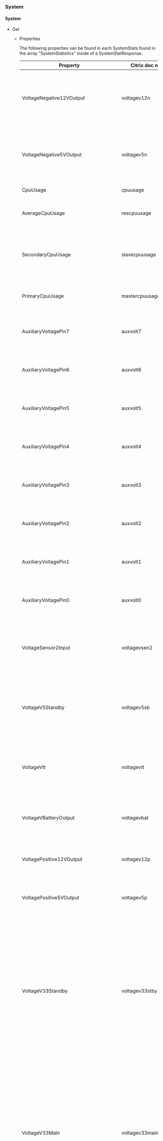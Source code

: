 ### System

#### System

+ Get
    * Properties  

        The following properties van be found in each SystemStats found in the array "SystemStatistics" inside of a SystemStatResponse.

        Property|Citrix doc name|DataType|Description
        ---|---|---|---
        VoltageNegative12VOutput|voltagev12n|double|Power supply -12V output. Acceptable range is -13.20 through -10.80 volts. 9800 and 9960 platforms display standard value of -12.0V.
        VoltageNegative5VOutput|voltagev5n|double|Power supply -5V output. Acceptable range is -5.50 through -4.50 volts. 9800 and 9960 platforms display standard value of -5.0V.
        CpuUsage|cpuusage|string|CPU utilization percentage.
        AverageCpuUsage|rescpuusage|string|Shows average CPU utilization percentage if more than 1 CPU is present.
        SecondaryCpuUsage|slavecpuusage|string|CPU 1 (currently the slave CPU) utilization, as percentage of capacity. Not applicable for a single-CPU system.
        PrimaryCpuUsage|mastercpuusage|string|CPU 0 (currently the master CPU) utilization, as percentage of capacity.
        AuxiliaryVoltagePin7|auxvolt7|double|Voltage of a device connected to health monitoring chip through pin 7.
        AuxiliaryVoltagePin6|auxvolt6|double|Voltage of a device connected to health monitoring chip through pin 6.
        AuxiliaryVoltagePin5|auxvolt5|double|Voltage of a device connected to health monitoring chip through pin 5.
        AuxiliaryVoltagePin4|auxvolt4|double|Voltage of a device connected to health monitoring chip through pin 4.
        AuxiliaryVoltagePin3|auxvolt3|double|Voltage of a device connected to health monitoring chip through pin 3.
        AuxiliaryVoltagePin2|auxvolt2|double|Voltage of a device connected to health monitoring chip through pin 2.
        AuxiliaryVoltagePin1|auxvolt1|double|Voltage of a device connected to health monitoring chip through pin 1.
        AuxiliaryVoltagePin0|auxvolt0|double|Voltage of a device connected to health monitoring chip through pin 0.
        VoltageSensor2Input|voltagevsen2|double|Voltage Sensor 2 Input. Currently only 13k Platforms will have valid value for this counter and for older platforms this will be 0.
        VoltageV5Standby|voltagev5sb|double|Power Supply 5V Standby Voltage. Currently only 13k Platforms will have valid value for this counter and for older platforms this will be 0.
        VoltageVtt|voltagevtt|double|Intel CPU Vtt power. Currently only 13k Platforms will have valid value for this counter and for older platforms this will be 0.
        VoltageVBatteryOutput|voltagevbat|double|Onboard battery power supply output. 9800 and 9950 platforms display standard value of 5.0V.
        VoltagePositive12VOutput|voltagev12p|double|Power supply +12V output. Acceptable range is 10.80 through 13.20 volts.
        VoltagePositive5VOutput|voltagev5p|double|Power supply +5V output. Acceptable range is 4.50 through 5.50 volts.
        VoltageV33Standby|voltagev33stby|double|Standby power supply +3.3V output. Acceptable range is 2.970 through 3.630 volts. 9800 and 9960 platforms display standard value of 3.3V. You can configure Standby 3.3V Supply Voltage by using the Set snmp alarm VOLTAGE-LOW command to set the lower limit and the Set snmp alarm VOLTAGE-HIGH command to set the upper limit.
        VoltageV33Main|voltagev33main|double|Main power supply +3.3V output. Acceptable range is 2.970 through 3.630 volts. This is a critical counter. You can configure Main 3.3V Supply Voltage, by using the Set snmp alarm VOLTAGE-LOW command to set the lower limit and the Set snmp alarm VOLTAGE-HIGH command to set the upper limit.
        VoltageVCpuCore1|voltagevcc1|double|CPU core 1 voltage. Acceptable range is 1.080 through 1.650 volts. If CPU 1 is not connected to the health monitoring chip, display shows voltage of CPU 0.
        VoltageVCpuCore0|voltagevcc0|double|CPU core 0 voltage. Acceptable range is 1.080 through 1.650 volts.
        NumberOfCpus|numcpus|string|The number of CPUs on the Citrix ADC.
        MemoryUsagePercent|memusagepcnt|double|Percentage of memory utilization on Citrix ADC.
        MemoryUseInMb|memuseinmb|string|Main memory currently in use, in megabytes.
        AdditionalManagementCpuUsagePercent|addimgmtcpuusagepcnt|double|Additonal Management CPU utilization percentage.
        ManagementCpu0UsagePercent|mgmtcpu0usagepcnt|double|Management CPU-0 utilization percentage.
        ManagementAverageCpuUsagePercent|mgmtcpuusagepcnt|double|Average Management CPU utilization percentage.
        PacketEngineAverageCpuUsagePercent|pktcpuusagepcnt|double|Average CPU utilization percentage for all packet engines excluding management PE.
        CpuUsagePercent|cpuusagepcnt|double|CPU utilization percentage.
        AverageCpuUsagePercent|rescpuusagepcnt|double|Average CPU utilization percentage. Not applicable for a single-CPU system.
        StartTimeLocal|starttimelocal|string|Time (in local timezone format) when the Citrix ADC was last started.
        StartTime|starttime|string|Time when the Citrix ADC was last started.
        Disk0PercentUsage|disk0perusage|double|Used space in /flash partition of the disk, as a percentage. This is a critical counter. You can configure /flash Used (%) by using the Set snmp alarm DISK-USAGE-HIGH command.
        Disk1PercentUsage|disk1perusage|double|	Used space in /var partition of the disk, as a percentage. This is a critical counter. You can configure /var Used (%) by using the Set snmp alarm DISK-USAGE-HIGH command.
        CpuFan0Speed|cpufan0speed|double|CPU Fan 0 speed. Acceptable range is 3000 through 6000 RPM. This is a critical counter. You can configure CPU Fan 0 Speed by using the Set snmp alarm FAN-SPEED-LOW command to set the lower limit.
        CpuFan1Speed|cpufan1speed|double|CPU Fan 1 speed. Acceptable range is 3000 through 6000 RPM. 7000 platform displays speed of CPU fan 0. This is a critical counter. You can configure CPU Fan 1 Speed by using the Set snmp alarm FAN-SPEED-LOW command to set the lower limit.
        SystemFanSpeed|systemfanspeed|double|	System fan speed. Acceptable range is 3000 through 6000 RPM. This is a critical counter. You can configure System Fan Speed by using the Set snmp alarm FAN-SPEED-LOW command to set the lower limit.
        Fan0Speed|fan0speed|double|System fan 1 speed. For new platforms associated pin is connected to CPU supporting fans. For platforms in which it is not connected, it will point to System Fan.
        FanSpeed|fanspeed|double|System fan 2 speed. For new platforms associated pin is connected to CPU supporting fans. For platforms in which it is not connected, it will point to System Fan
        Cpu0Temperature|cpu0temp|double|CPU 0 temperature. 9800 and 9960 platforms display internal chip temperature. This is a critical counter. You can configure CPU 0 Temperature by using the Set snmp alarm TEMPERATURE-HIGH command to set the upper limit.
        Cpu1Temperature|cpu1temp|double|CPU 1 temperature. 9800 and 9960 platforms display internal chip temperature. 7000, 9010 and 10010 platforms display CPU 0 temperature. This is a critical counter. You can configure CPU 1 Temperature by using the Set snmp alarm TEMPERATURE-HIGH command to set the upper limit.
        InternalTemperature|internaltemp|double|Internal temperature of health monitoring chip. This is a critical counter. You can configure Internal Temperature by using the Set snmp alarm TEMPERATURE-HIGH command to set the upper limit.
        PowerSupply1Status|powersupply1status|string|Power supply 1 failure status.
        PowerSupply2Status|powersupply2status|string|Power supply 2 failure status.
        PowerSupply3Status|powersupply3status|string|Power supply 3 failure status.
        PowerSupply4Status|powersupply4status|string|Power supply 4 failure status.
        Disk0Size|disk0size|double|Size of /flash partition of the hard disk.
        Disk0Used|disk0used|double|Used space in /flash partition of the hard disk.
        Disk0Available|disk0avail|double|Available space in /flash partition of the hard disk.
        Disk1Size|disk1size|double|Size of /var partition of the hard disk.
        Disk1Used|disk1used|double|Used space in /var partition of the hard disk.
        Disk1Available|disk1avail|double|Available space in /var partition of the hard disk.
        Fan2Speed|fan2speed|double|Speed of Fan 0 if associated pin is connected to health monitoring chip.
        Fan3Speed|fan3speed|double|Speed of Fan 1 if associated pin is connected to health monitoring chip.
        Fan4Speed|fan4speed|double|Speed of Fan 2 if associated pin is connected to health monitoring chip.
        Fan5Speed|fan5speed|double|Speed of Fan 3 if associated pin is connected to health monitoring chip.
        AuxiliaryTemperaturePin0|auxtemp0|double|Temperature of a device connected to health monitoring chip through pin 0.
        AuxiliaryTemperaturePin1|auxtemp1|double|Temperature of a device connected to health monitoring chip through pin 1.
        AuxiliaryTemperaturePin2|auxtemp2|double|	Temperature of a device connected to health monitoring chip through pin 2.
        AuxiliaryTemperaturePin3|auxtemp3|double|Temperature of a device connected to health monitoring chip through pin 3.
        TimeSinceStart|timesincestart|string|Seconds since the Citrix ADC started.
        MemorySizeMb|memsizemb|string|Total amount of system memory, in megabytes.



    * Creation of the Command:  

        To create a command, one tells NitroCommandFactory to create and passes the type of command to create, as wel as the parameters Client(INitroServiceClient) and the Options to filter by.  

        eg. 
        ```
        var command = NitroCommandFactory.Create\<SystemStatCommand>(INitroServiceClient, New SystemStatRequestOptions(){ });
        ```
        
        - Options:  
        For this command, the Options are gathered in an Object SystemStatRequestOptions, which has following properties to be used as filters:  
        <u>ResourceName</u>: The name of the resource you want to Get, if none is specified, all resources matching the criteria will be returned.  Not Defining this will return all objects.  
        <u>ResourceFilter</u>: a Key-Value Pair with the name (key) of a property of an object, and the value you want to see in the returned objects.  
        eg. ResourceFilter = {{"Comment","Hello"}} will make it so only objects with "Hello" as their Comment will be returned. Not Defining this will return all objects.  
        <u>PropertyFilter</u>: A List of properties that should be returned when Getting the response of the Get Request.  
        eg. PropertyFilter = {"Name"} will make it so only the names of the objects matching the criteria are returned. Not Defining this will return all properties.  
        <u>Count</u>: A bool when if sets to true, will make it so the response to your query contains only the property Count that contains a double-value representing the amount of objects that match your search-criteria.

    * Usage of the Command:

        You can let the Command run and Get the reponse by storing it into a premade object using the commands GetResponse Method. For SystemStat, that object is <u>SystemStatResponse</u>.

        eg. 
        ```
        var response = command.GetResponse(); 
        ```

        Response will then hold all the information from the request in following properties:   
        - StatusCode: a combination of the statuscode and statuscodemessage. eg. "200 OK" if successful
        - ErrorCode: the errorcode of the request, 0 if successful.
        - ErrorMessage: the Message accompanying the ErrorCode, "Done" if successful.
        - Severity: the severity of the error, "NONE" if successful
        - SystemStatistics: an array of SystemStats-objects returned by the Get-Request, all of which contain the properties mentioned above.



#### SystemBw

+ Get
    * Properties  

        The following properties van be found in SystemBwStats "SystemBwStatistics" inside of a SystemBwStatResponse.

        Property|Citrix doc name|DataType|Description
        ---|---|---|---
        HttpClientPoolInactive|httpcltpoolinactive|string|No of requests sent from BW client.
        HttpClientPoolOutactive|httpcltpooloutactive|string|No of responses Received.
        HttpServer200OkResponse|httpsvr200okresp|string|Number of 200 Ok response sent from the BW appliance.
        HttpServer200OkResponseRate|httpsvr200okresprate|double|Rate (/s) counter for httpsvr200okresp
        HttpServer404NotFound|httpsvr404notfound|string|Number of 404 Not Found responses sent
        HttpServer404NotFoundRate|httpsvr404notfoundrate|double|Rate (/s) counter for httpsvr404notfound
        HttpClientErrorStray|httpclterrstray|string|Number of stray packets received from server without HTTP request
        HttpClientErrorStrayRate|httpclterrstrayrate|double|Rate (/s) counter for httpclterrstray
        HttpClientTtfpLwmFailures|httpcltttfplwm|string|Number of Responses Falling on LWM for TTFP.
        HttpCltTtfpLwmFailuresRate|httpcltttfplwmrate|double|Rate (/s) counter for httpcltttfplwm
        HttpClientTtfpBand0Failures|httpcltttfp_0|string|Number of Responses Falling on Band-0 for TTFP.
        HttpClientTtfpBand0FailuresRate|httpcltttfp_0rate|double|Rate (/s) counter for httpcltttfp_0
        HttpClientTtfpBand1Failures|httpcltttfp_1|string|Number of Responses Falling on Band-1 for TTFP.
        HttpClientTtfpBand1FailuresRate|httpcltttfp_1rate|double|Rate (/s) counter for httpcltttfp_1
        HttpClientTtfpBand2Failures|httpcltttfp_2|string|Number of Responses Falling on Band-2 for TTFP.
        HttpClientTtfpBand2FailuresRate|httpcltttfp_2rate|double|Rate (/s) counter for httpcltttfp_2
        HttpClientTtfpBand3Failures|httpcltttfp_3|string|Number of Responses Falling on Band-3 for TTFP.
        HttpClientTtfpBand3FailuresRate|httpcltttfp_3rate|double|Rate (/s) counter for httpcltttfp_3
        HttpClientTtfpBand4Failures|httpcltttfp_4|string|Number of Responses Falling on Band-4 for TTFP.
        HttpClientTtfpBand4FailuresRate|httpcltttfp_4rate|double|Rate (/s) counter for httpcltttfp_4
        HttpClientTtfpBand5Failures|httpcltttfp_5|string|Number of Responses Falling on Band-5 for TTFP.
        HttpClientTtfpBand5FailuresRate|httpcltttfp_5rate|double|Rate (/s) counter for httpcltttfp_5
        HttpClientTtfpBand6Failures|httpcltttfp_6|string|Number of Responses Falling on Band-6 for TTFP.
        HttpClientTtfpBand6FailuresRate|httpcltttfp_6rate|double|Rate (/s) counter for httpcltttfp_6
        HttpClientTtfpBand7Failures|httpcltttfp_7|string|Number of Responses Falling on Band-7 for TTFP.
        HttpClientTtfpBand7FailuresRate|httpcltttfp_7rate|double|Rate (/s) counter for httpcltttfp_7
        HttpClientTtfpHwmFailures|httpcltttfphwm|string|Number of Responses Falling on HWM for TTFP.
        HttpClientTtfpHwmFailuresRate|httpcltttfphwmrate|double|Rate (/s) counter for httpcltttfphwm
        HttpClientTtfpMax|httpcltttfpmax|string|Peak RTT observed for Time to First response packet.
        HttpClientTtlpLwmFailures|httpcltttlplwm|string|Number of Responses Falling on LWM for TTLP.
        HttpClientTtlpLwmFailuresRate|httpcltttlplwmrate|double|Rate (/s) counter for httpcltttlplwm
        HttpCltTtlpBand0Failures|httpcltttlp_0|string|Number of Responses Falling on Band-0 for TTLP.
        HttpClientTtlpBand0Failuresrate|httpcltttlp_0rate|double|Rate (/s) counter for httpcltttlp_0
        HttpClientTtlpBand1Failures|httpcltttlp_1|string|Number of Responses Falling on Band-1 for TTLP.
        HttpClientTtlpBand1FailuresRate|httpcltttlp_1rate|double|Rate (/s) counter for httpcltttlp_1
        HttpClientTtlpBand2Failures|httpcltttlp_2|string|Number of Responses Falling on Band-2 for TTLP.
        HttpClientTtlpBand2FailuresRate|httpcltttlp_2rate|double|Rate (/s) counter for httpcltttlp_2
        HttpClientTtlpBand3Failures|httpcltttlp_3|string|Number of Responses Falling on Band-3 for TTLP.
        HttpClientTtlpBand3FailuresRate|httpcltttlp_3rate|double|Rate (/s) counter for httpcltttlp_3
        HttpClientTtlpBand4Failures|httpcltttlp_4|string|Number of Responses Falling on Band-4 for TTLP.
        HttpClientTtlpBand4FailuresRate|httpcltttlp_4rate|double|Rate (/s) counter for httpcltttlp_4
        HttpClientTtlpBand5Failures|httpcltttlp_5|string|Number of Responses Falling on Band-5 for TTLP.
        HttpClientTtlpBand5FailuresRate|httpcltttlp_5rate|double|Rate (/s) counter for httpcltttlp_5
        HttpClientTtlpBand6Failures|httpcltttlp_6|string|Number of Responses Falling on Band-6 for TTLP.
        HttpClientTtlpBand6FailuresRate|httpcltttlp_6rate|double|Rate (/s) counter for httpcltttlp_6
        HttpClientTtlpBand7Failures|httpcltttlp_7|string|Number of Responses Falling on Band-7 for TTLP.
        HttpClientTtlpBand7FailuresRate|httpcltttlp_7rate|double|Rate (/s) counter for httpcltttlp_7
        HttpClientTtlpHwmFailures|httpcltttlphwm|string|Number of Responses Falling on HWM for TTLP.
        HttpClientTtlpHwmRate|httpcltttlphwmrate|double|Rate (/s) counter for httpcltttlphwm
        HttpClientTtlpMax|httpcltttlpmax|string|Peak RTT observed for Time to Last response packet.




    * Creation of the Command:  

        To create a command, one tells NitroCommandFactory to create and passes the type of command to create, as wel as the parameters Client(INitroServiceClient) and the Options to filter by.  

        eg. 
        ```
        var command = NitroCommandFactory.Create\<SystemBwCommand>(INitroServiceClient, New SystemBwStatRequestOptions(){ });
        ```
        
        - Options:  
        For this command, the Options are gathered in an Object SystemBwRequestOptions, which has following properties to be used as filters:  
        <u>ResourceName</u>: The name of the resource you want to Get, if none is specified, all resources matching the criteria will be returned.  Not Defining this will return all objects.  
        <u>ResourceFilter</u>: a Key-Value Pair with the name (key) of a property of an object, and the value you want to see in the returned objects.  
        eg. ResourceFilter = {{"Comment","Hello"}} will make it so only objects with "Hello" as their Comment will be returned. Not Defining this will return all objects.  
        <u>PropertyFilter</u>: A List of properties that should be returned when Getting the response of the Get Request.  
        eg. PropertyFilter = {"Name"} will make it so only the names of the objects matching the criteria are returned. Not Defining this will return all properties.  
        <u>Count</u>: A bool when if sets to true, will make it so the response to your query contains only the property Count that contains a double-value representing the amount of objects that match your search-criteria.

    * Usage of the Command:

        You can let the Command run and Get the reponse by storing it into a premade object using the commands GetResponse Method. For SystemBwStat, that object is <u>SystemBwResponse</u>.

        eg. 
        ```
        var response = command.GetResponse(); 
        ```

        Response will then hold all the information from the request in following properties:   
        - StatusCode: a combination of the statuscode and statuscodemessage. eg. "200 OK" if successful
        - ErrorCode: the errorcode of the request, 0 if successful.
        - ErrorMessage: the Message accompanying the ErrorCode, "Done" if successful.
        - Severity: the severity of the error, "NONE" if successful
        - SystemBwStats: an array of SystemBwStats-objects returned by the Get-Request, all of which contain the properties mentioned above.


#### SystemCpu

+ Get
    * Properties  

        The following properties van be found in each SystemCpuStats found in the array "SystemCpuStatistics" inside of a SystemCpuStatResponse.

        Property|Citrix doc name|DataType|Description
        ---|---|---|---
        Id|id|string|ID of the CPU for which to display statistics.
        CpuUsagePercent|percpuuse|string|CPU utilization percentage.


    * Creation of the Command:  

        To create a command, one tells NitroCommandFactory to create and passes the type of command to create, as wel as the parameters Client(INitroServiceClient) and the Options to filter by.  

        eg. 
        ```
        var command = NitroCommandFactory.Create\<SystemCpuStatCommand>(INitroServiceClient, New SystemCpuStatRequestOptions(){ });
        ```
        
        - Options:  
        For this command, the Options are gathered in an Object SystemCpuStatRequestOptions, which has following properties to be used as filters:  
        <u>ResourceName</u>: The name of the resource you want to Get, if none is specified, all resources matching the criteria will be returned.  Not Defining this will return all objects.  
        <u>ResourceFilter</u>: a Key-Value Pair with the name (key) of a property of an object, and the value you want to see in the returned objects.  
        eg. ResourceFilter = {{"Comment","Hello"}} will make it so only objects with "Hello" as their Comment will be returned. Not Defining this will return all objects.  
        <u>PropertyFilter</u>: A List of properties that should be returned when Getting the response of the Get Request.  
        eg. PropertyFilter = {"Name"} will make it so only the names of the objects matching the criteria are returned. Not Defining this will return all properties.  
        <u>Count</u>: A bool when if sets to true, will make it so the response to your query contains only the property Count that contains a double-value representing the amount of objects that match your search-criteria.

    * Usage of the Command:

        You can let the Command run and Get the reponse by storing it into a premade object using the commands GetResponse Method. For SystemCpuStat, that object is <u>SystemCpuStatResponse</u>.

        eg. 
        ```
        var response = command.GetResponse(); 
        ```

        Response will then hold all the information from the request in following properties:   
        - StatusCode: a combination of the statuscode and statuscodemessage. eg. "200 OK" if successful
        - ErrorCode: the errorcode of the request, 0 if successful.
        - ErrorMessage: the Message accompanying the ErrorCode, "Done" if successful.
        - Severity: the severity of the error, "NONE" if successful
        - SystemCpuStatistics: an array of SystemCpuStats-objects returned by the Get-Request, all of which contain the properties mentioned above.



#### SystemMemory

+ Get
    * Properties  

        The following properties van be found in each SystemMemoryStats found in the array "SystemMemoryStatistics" inside of a SystemCpuStatResponse.

        Property|Citrix doc name|DataType|Description
        ---|---|---|---
        CacheMemoryMaxMemoryLimitPercent|cacmemmaxmemlimitpcnt|double|Integrated Cache memory insue percent.
        CacheMemoryMaxMemoryLimit|cacmemmaxmemlimit|string|Integrated Cache memory insue, in megabytes.
        SharedMemoryAllocationFailed|shmemerrallocfailed|string|Total shared memory allocation failed.
        SharedMemoryAllocationPercent|shmemallocpcnt|double|Shared memory insue percent.
        SharedMemoryAllocatedInMb|shmemallocinmb|string|Shared memory insue, in megabytes.
        SharedMemoryTotalInMb|shmemtotinmb|string|Total shared memory allowed to allocate, in megabytes.
        MemoryTotalAllocatedFailed|memtotallocfailed|string|Total system memory allocation failed.
        MemoryTotalFree|memtotfree|string|Total Free PE Memory in the System.
        MemoryUsagePercent|memusagepcnt|double|	Percentage of memory utilization on Citrix ADC.
        MemoryTotalUseInMb|memtotuseinmb|string|Total Citrix ADC Memory in use, in megabytes.
        MemoryTotalAllocatedPercent|memtotallocpcnt|double|Currently allocated memory in percent.
        MemoryTotalAllocatedMb|memtotuseinmb|string|Currently allocated memory, in megabytes.
        MemoryTotalInMb|memtotinmb|string|Total memory available (grabbed) for use by packet engine (PE), in megabytes.
        MemoryTotalAvailable|memtotavail|string|Total system memory available for PE to grab from the system.
        CacheMemoryMaxSystemLimitMb|cacmemmaxsyslimitmb|string|Integrated Cache memory, in megabytes.


    * Creation of the Command:  

        To create a command, one tells NitroCommandFactory to create and passes the type of command to create, as wel as the parameters Client(INitroServiceClient) and the Options to filter by.  

        eg. 
        ```
        var command = NitroCommandFactory.Create\<SystemMemoryStatCommand>(INitroServiceClient, New SystemMemoryStatRequestOptions(){ });
        ```
        
        - Options:  
        For this command, the Options are gathered in an Object SystemMemoryStatRequestOptions, which has following properties to be used as filters:  
        <u>ResourceName</u>: The name of the resource you want to Get, if none is specified, all resources matching the criteria will be returned.  Not Defining this will return all objects.  
        <u>ResourceFilter</u>: a Key-Value Pair with the name (key) of a property of an object, and the value you want to see in the returned objects.  
        eg. ResourceFilter = {{"Comment","Hello"}} will make it so only objects with "Hello" as their Comment will be returned. Not Defining this will return all objects.  
        <u>PropertyFilter</u>: A List of properties that should be returned when Getting the response of the Get Request.  
        eg. PropertyFilter = {"Name"} will make it so only the names of the objects matching the criteria are returned. Not Defining this will return all properties.  
        <u>Count</u>: A bool when if sets to true, will make it so the response to your query contains only the property Count that contains a double-value representing the amount of objects that match your search-criteria.

    * Usage of the Command:

        You can let the Command run and Get the reponse by storing it into a premade object using the commands GetResponse Method. For SystemMemoryStat, that object is <u>SystemMemoryStatResponse</u>.

        eg. 
        ```
        var response = command.GetResponse(); 
        ```

        Response will then hold all the information from the request in following properties:   
        - StatusCode: a combination of the statuscode and statuscodemessage. eg. "200 OK" if successful
        - ErrorCode: the errorcode of the request, 0 if successful.
        - ErrorMessage: the Message accompanying the ErrorCode, "Done" if successful.
        - Severity: the severity of the error, "NONE" if successful
        - SystemMemoryStatistics: an array of SystemMemoryStats-objects returned by the Get-Request, all of which contain the properties mentioned above.
